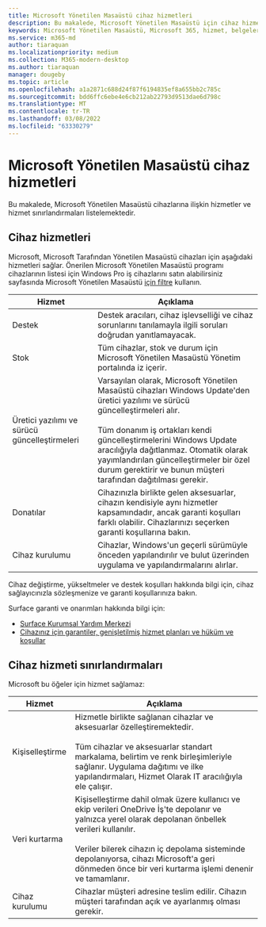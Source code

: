 ```yaml
---
title: Microsoft Yönetilen Masaüstü cihaz hizmetleri
description: Bu makalede, Microsoft Yönetilen Masaüstü için cihaz hizmetleri ve sınırlandırma açıklanmıştır.
keywords: Microsoft Yönetilen Masaüstü, Microsoft 365, hizmet, belgeler
ms.service: m365-md
author: tiaraquan
ms.localizationpriority: medium
ms.collection: M365-modern-desktop
ms.author: tiaraquan
manager: dougeby
ms.topic: article
ms.openlocfilehash: a1a2871c688d24f87f6194835ef8a655bb2c785c
ms.sourcegitcommit: bdd6ffc6ebe4e6cb212ab22793d9513dae6d798c
ms.translationtype: MT
ms.contentlocale: tr-TR
ms.lasthandoff: 03/08/2022
ms.locfileid: "63330279"
---
```

# <a name="microsoft-managed-desktop-device-services"></a>Microsoft Yönetilen Masaüstü cihaz hizmetleri

Bu makalede, Microsoft Yönetilen Masaüstü cihazlarına ilişkin hizmetler ve hizmet sınırlandırmaları listelemektedir.

## <a name="device-services"></a>Cihaz hizmetleri

Microsoft, Microsoft Tarafından Yönetilen Masaüstü cihazları için aşağıdaki hizmetleri sağlar. Önerilen Microsoft Yönetilen Masaüstü programı cihazlarının listesi için Windows Pro iş cihazlarını satın alabilirsiniz sayfasında Microsoft Yönetilen Masaüstü [için filtre](https://www.microsoft.com/windows/business/devices) kullanın.

| Hizmet | Açıklama |
| ----- | ----- |
| Destek | Destek aracıları, cihaz işlevselliği ve cihaz sorunlarını tanılamayla ilgili soruları doğrudan yanıtlamayacak.
| Stok | Tüm cihazlar, stok ve durum için Microsoft Yönetilen Masaüstü Yönetim portalında iz içerir.
| Üretici yazılımı ve sürücü güncelleştirmeleri | Varsayılan olarak, Microsoft Yönetilen Masaüstü cihazları Windows Update'den üretici yazılımı ve sürücü güncelleştirmeleri alır.<br><br>Tüm donanım iş ortakları kendi güncelleştirmelerini Windows Update aracılığıyla dağıtlanmaz. Otomatik olarak yayımlandırılan güncelleştirmeler bir özel durum gerektirir ve bunun müşteri tarafından dağıtılması gerekir.
| Donatılar | Cihazınızla birlikte gelen aksesuarlar, cihazın kendisiyle aynı hizmetler kapsamındadır, ancak garanti koşulları farklı olabilir. Cihazlarınızı seçerken garanti koşullarına bakın.
| Cihaz kurulumu | Cihazlar, Windows'un geçerli sürümüyle önceden yapılandırılır ve bulut üzerinden uygulama ve yapılandırmalarını alırlar.

Cihaz değiştirme, yükseltmeler ve destek koşulları hakkında bilgi için, cihaz sağlayıcınızla sözleşmenize ve garanti koşullarınıza bakın.

Surface garanti ve onarımları hakkında bilgi için:

- [Surface Kurumsal Yardım Merkezi](https://support.microsoft.com/hub/4339296/surface-for-business-help)
- [Cihazınız için garantiler, genişletilmiş hizmet planları ve hüküm ve koşullar](https://support.microsoft.com/help/4040687/info-about-warranties-extended-service-plans-and-terms-conditions)

## <a name="device-service-limitations"></a>Cihaz hizmeti sınırlandırmaları

Microsoft bu öğeler için hizmet sağlamaz:

| Hizmet | Açıklama |
| ----- | ----- |  
| Kişiselleştirme | Hizmetle birlikte sağlanan cihazlar ve aksesuarlar özelleştiremektedir.<br><br>Tüm cihazlar ve aksesuarlar standart markalama, belirtim ve renk birleşimleriyle sağlanır. Uygulama dağıtımı ve ilke yapılandırmaları, Hizmet Olarak IT aracılığıyla ele çalışır.
| Veri kurtarma | Kişiselleştirme dahil olmak üzere kullanıcı ve ekip verileri OneDrive İş'te depolanır ve yalnızca yerel olarak depolanan önbellek verileri kullanılır.<br><br>Veriler bilerek cihazın iç depolama sisteminde depolanıyorsa, cihazı Microsoft'a geri dönmeden önce bir veri kurtarma işlemi denenir ve tamamlanır.
| Cihaz kurulumu | Cihazlar müşteri adresine teslim edilir. Cihazın müşteri tarafından açık ve ayarlanmış olması gerekir.
